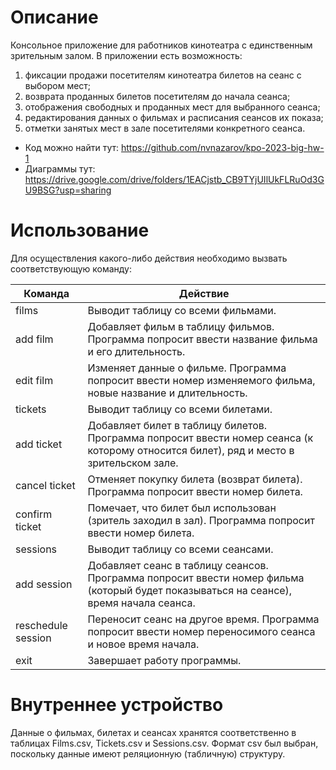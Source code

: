 # Описание

Консольное приложение для работников кинотеатра с единственным
зрительным залом. В приложении есть возможность:

1. фиксации продажи посетителям кинотеатра билетов на сеанс с выбором мест;
2. возврата проданных билетов посетителям до начала сеанса;
3. отображения свободных и проданных мест для выбранного сеанса;
4. редактирования данных о фильмах и расписания сеансов их показа;
5. отметки занятых мест в зале посетителями конкретного сеанса.

- Код можно найти тут: https://github.com/nvnazarov/kpo-2023-big-hw-1
- Диаграммы тут: https://drive.google.com/drive/folders/1EACjstb_CB9TYjUIlUkFLRuOd3GU9BSG?usp=sharing

# Использование

Для осуществления какого-либо действия необходимо вызвать
соответствующую команду:

| Команда            | Действие                                                                                                                                |
|--------------------|-----------------------------------------------------------------------------------------------------------------------------------------|
| films              | Выводит таблицу со всеми фильмами.                                                                                                      |
| add film           | Добавляет фильм в таблицу фильмов. Программа попросит ввести название фильма и его длительность.                                        |
| edit film          | Изменяет данные о фильме. Программа попросит ввести номер изменяемого фильма, новые название и длительность.                            |
| tickets            | Выводит таблицу со всеми билетами.                                                                                                      |
| add ticket         | Добавляет билет в таблицу билетов. Программа попросит ввести номер сеанса (к которому относится билет), ряд и место в зрительском зале. |
| cancel ticket      | Отменяет покупку билета (возврат билета). Программа попросит ввести номер билета.                                                       |
| confirm ticket     | Помечает, что билет был использован (зритель заходил в зал). Программа попросит ввести номер билета.                                    |
| sessions           | Выводит таблицу со всеми сеансами.                                                                                                      |
| add session        | Добавляет сеанс в таблицу сеансов. Программа попросит ввести номер фильма (который будет показываться на сеансе), время начала сеанса.  |
| reschedule session | Переносит сеанс на другое время. Программа попросит ввести номер переносимого сеанса и новое время начала.                              |
| exit               | Завершает работу программы.                                                                                                             |

# Внутреннее устройство

Данные о фильмах, билетах и сеансах хранятся соответственно в таблицах Films.csv, Tickets.csv и Sessions.csv.
Формат csv был выбран, поскольку данные имеют реляционную (табличную) структуру.
